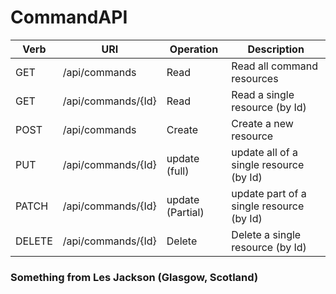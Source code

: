 # CommandAPI 

Verb | URI | Operation | Description
---- | --- | --------- | -----------     
GET | /api/commands | Read | Read all command resources
GET | /api/commands/{Id} | Read | Read a single resource (by Id)
POST | /api/commands | Create | Create a new resource
PUT | /api/commands/{Id} | update (full) | update all of a single resource (by Id)
PATCH | /api/commands/{Id} | update (Partial) | update part of a single resource (by Id)
DELETE | /api/commands/{Id} | Delete | Delete a single resource (by Id)

### Something from Les Jackson (Glasgow, Scotland)